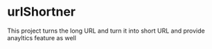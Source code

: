 # urlShortner
This project turns the long URL and turn it into short URL and provide anayltics feature as well
